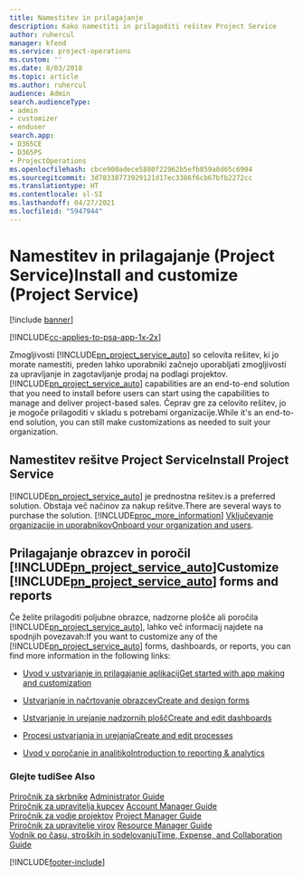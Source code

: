 ```yaml
---
title: Namestitev in prilagajanje
description: Kako namestiti in prilagoditi rešitev Project Service
author: ruhercul
manager: kfend
ms.service: project-operations
ms.custom: ''
ms.date: 8/03/2018
ms.topic: article
ms.author: ruhercul
audience: Admin
search.audienceType:
- admin
- customizer
- enduser
search.app:
- D365CE
- D365PS
- ProjectOperations
ms.openlocfilehash: cbce900adece5880f22962b5efb859a8d65c6904
ms.sourcegitcommit: 3d78338773929121d17ec3386f6cb67bfb2272cc
ms.translationtype: HT
ms.contentlocale: sl-SI
ms.lasthandoff: 04/27/2021
ms.locfileid: "5947944"
---
```

# <a name="install-and-customize-project-service"></a><span data-ttu-id="290c7-103">Namestitev in prilagajanje (Project Service)</span><span class="sxs-lookup"><span data-stu-id="290c7-103">Install and customize (Project Service)</span></span>

[!include [banner](../includes/psa-now-project-operations.md)]

[!INCLUDE[cc-applies-to-psa-app-1x-2x](../includes/cc-applies-to-psa-app-1x-2x.md)]

<span data-ttu-id="290c7-104">Zmogljivosti [!INCLUDE[pn_project_service_auto](../includes/pn-project-service-auto.md)] so celovita rešitev, ki jo morate namestiti, preden lahko uporabniki začnejo uporabljati zmogljivosti za upravljanje in zagotavljanje prodaj na podlagi projektov.</span><span class="sxs-lookup"><span data-stu-id="290c7-104">[!INCLUDE[pn_project_service_auto](../includes/pn-project-service-auto.md)] capabilities are an end-to-end solution that you need to install before users can start using the capabilities to manage and deliver project-based sales.</span></span> <span data-ttu-id="290c7-105">Čeprav gre za celovito rešitev, jo je mogoče prilagoditi v skladu s potrebami organizacije.</span><span class="sxs-lookup"><span data-stu-id="290c7-105">While it's an end-to-end solution, you can still make customizations as needed to suit your organization.</span></span>  
<!-- TODO: I expect to find the information on how to get and install this here. Please find that and add it here. Same for Project Service.--> 
  
## <a name="install-project-service"></a><span data-ttu-id="290c7-106">Namestitev rešitve Project Service</span><span class="sxs-lookup"><span data-stu-id="290c7-106">Install Project Service</span></span>  
 [!INCLUDE[pn_project_service_auto](../includes/pn-project-service-auto.md)] <span data-ttu-id="290c7-107">je prednostna rešitev.</span><span class="sxs-lookup"><span data-stu-id="290c7-107">is a preferred solution.</span></span> <span data-ttu-id="290c7-108">Obstaja več načinov za nakup rešitve.</span><span class="sxs-lookup"><span data-stu-id="290c7-108">There are several ways to purchase the solution.</span></span> [!INCLUDE[proc_more_information](../includes/proc-more-information.md)] <span data-ttu-id="290c7-109">[Vključevanje organizacije in uporabnikov](/dynamics365/customerengagement/on-premises/admin/onboard-your-organization-and-users-to-dynamics-365-online)</span><span class="sxs-lookup"><span data-stu-id="290c7-109">[Onboard your organization and users](/dynamics365/customerengagement/on-premises/admin/onboard-your-organization-and-users-to-dynamics-365-online).</span></span>  
  
## <a name="customize-pn_project_service_auto-forms-and-reports"></a><span data-ttu-id="290c7-110">Prilagajanje obrazcev in poročil [!INCLUDE[pn_project_service_auto](../includes/pn-project-service-auto.md)]</span><span class="sxs-lookup"><span data-stu-id="290c7-110">Customize [!INCLUDE[pn_project_service_auto](../includes/pn-project-service-auto.md)] forms and reports</span></span>  
 <span data-ttu-id="290c7-111">Če želite prilagoditi poljubne obrazce, nadzorne plošče ali poročila [!INCLUDE[pn_project_service_auto](../includes/pn-project-service-auto.md)], lahko več informacij najdete na spodnjih povezavah:</span><span class="sxs-lookup"><span data-stu-id="290c7-111">If you want to customize any of the [!INCLUDE[pn_project_service_auto](../includes/pn-project-service-auto.md)] forms, dashboards, or reports, you can find more information in the following links:</span></span>  
  
- [<span data-ttu-id="290c7-112">Uvod v ustvarjanje in prilagajanje aplikacij</span><span class="sxs-lookup"><span data-stu-id="290c7-112">Get started with app making and customization</span></span>](/dynamics365/customerengagement/on-premises/customize/getting-started-customization)  
  
- [<span data-ttu-id="290c7-113">Ustvarjanje in načrtovanje obrazcev</span><span class="sxs-lookup"><span data-stu-id="290c7-113">Create and design forms</span></span>](/dynamics365/customerengagement/on-premises/customize/create-design-forms)  
  
- [<span data-ttu-id="290c7-114">Ustvarjanje in urejanje nadzornih plošč</span><span class="sxs-lookup"><span data-stu-id="290c7-114">Create and edit dashboards</span></span>](/dynamics365/customerengagement/on-premises/customize/create-edit-dashboards)  
  
- [<span data-ttu-id="290c7-115">Procesi ustvarjanja in urejanja</span><span class="sxs-lookup"><span data-stu-id="290c7-115">Create and edit processes</span></span>](/dynamics365/customerengagement/on-premises/customize/guide-staff-through-common-tasks-processes)  
  
- [<span data-ttu-id="290c7-116">Uvod v poročanje in analitiko</span><span class="sxs-lookup"><span data-stu-id="290c7-116">Introduction to reporting & analytics</span></span>](/dynamics365/customerengagement/on-premises/analytics/reporting-analytics-with-dynamics-365)  
  
### <a name="see-also"></a><span data-ttu-id="290c7-117">Glejte tudi</span><span class="sxs-lookup"><span data-stu-id="290c7-117">See Also</span></span>  
 <span data-ttu-id="290c7-118">[Priročnik za skrbnike](../psa/admin-guide.md) </span><span class="sxs-lookup"><span data-stu-id="290c7-118">[Administrator Guide](../psa/admin-guide.md) </span></span>  
 <span data-ttu-id="290c7-119">[Priročnik za upravitelja kupcev](../psa/account-manager-guide.md) </span><span class="sxs-lookup"><span data-stu-id="290c7-119">[Account Manager Guide](../psa/account-manager-guide.md) </span></span>  
 <span data-ttu-id="290c7-120">[Priročnik za vodje projektov](../psa/project-manager-guide.md) </span><span class="sxs-lookup"><span data-stu-id="290c7-120">[Project Manager Guide](../psa/project-manager-guide.md) </span></span>  
 <span data-ttu-id="290c7-121">[Priročnik za upravitelje virov](../psa/resource-manager-guide.md) </span><span class="sxs-lookup"><span data-stu-id="290c7-121">[Resource Manager Guide](../psa/resource-manager-guide.md) </span></span>  
 [<span data-ttu-id="290c7-122">Vodnik po času, stroških in sodelovanju</span><span class="sxs-lookup"><span data-stu-id="290c7-122">Time, Expense, and Collaboration Guide</span></span>](../psa/time-expense-collaboration-guide.md)


[!INCLUDE[footer-include](../includes/footer-banner.md)]